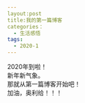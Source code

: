 ```yaml
---
layout:post
title:我的第一篇博客
categories：
  - 生活感悟
tags:
  - 2020-1
---
```


2020年到啦！  
新年新气象。  
那就从第一篇博客开始吧！  
加油，奥利给！！！  
